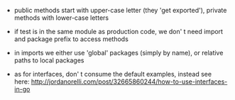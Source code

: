 - public methods start with upper-case letter (they 'get exported'), private methods with lower-case letters

- if test is in the same module as production code, we don' t need import and package prefix to access methods

- in imports we either use 'global' packages (simply by name), or relative paths to local packages

- as for interfaces, don' t consume the default examples, instead see here: http://jordanorelli.com/post/32665860244/how-to-use-interfaces-in-go